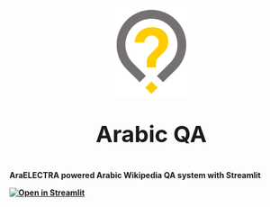 <p align="center">
<img src="https://raw.githubusercontent.com/WissamAntoun/arabic-wikipedia-qa-streamlit/main/is2alni_logo.png" width="150"/>
<p>

<p align="center" style="font-size:40px">
<b> Arabic QA <b>
<p>

AraELECTRA powered Arabic Wikipedia QA system with Streamlit

[![Open in Streamlit](https://static.streamlit.io/badges/streamlit_badge_black_white.svg)](https://share.streamlit.io/wissamantoun/arabic-wikipedia-qa-streamlit/main)
